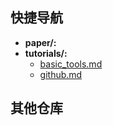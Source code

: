 
## 快捷导航
- **paper/:**
- **tutorials/:**
    - [basic_tools.md](docs/tutorials/basic_tools/README.md)
    - [github.md](docs/tutorials/github.md)
## 其他仓库
